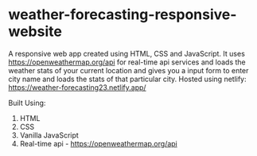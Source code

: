 # weather-forecasting-responsive-website
A responsive web app created using HTML, CSS and JavaScript. It uses https://openweathermap.org/api for real-time api services and loads the weather stats of your current location and gives you a input form to enter city name and loads the stats of that particular city.
Hosted using netlify: https://weather-forecasting23.netlify.app/
 
 Built Using:
 1. HTML
 2. CSS
 3. Vanilla JavaScript
 4. Real-time api - https://openweathermap.org/api
